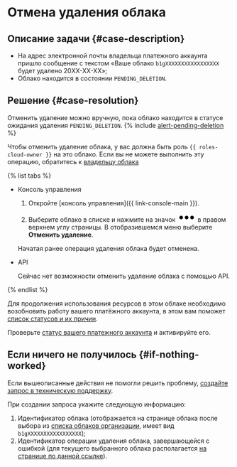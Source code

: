# Отмена удаления облака


## Описание задачи {#case-description}

* На адрес электронной почты владельца платежного аккаунта пришло сообщение с текстом «Ваше облако `b1gXXXXXXXXXXXXXXXXX` будет удалено 20XX-XX-XX»;
* Облако  находится в состоянии `PENDING_DELETION`.

## Решение {#case-resolution}

Отменить удаление можно вручную, пока облако находится в статусе ожидания удаления `PENDING_DELETION`.
{% include [alert-pending-deletion](../../../_includes/resource-manager/alert-pending-deletion.md) %}

Чтобы отменить удаление облака, у вас должна быть роль `{{ roles-cloud-owner }}` на это облако. Если вы не можете выполнить эту операцию, обратитесь к [владельцу облака](../../../resource-manager/concepts/resources-hierarchy.md#owner)

{% list tabs %}

- Консоль управления

  1. Откройте [консоль управления]({{ link-console-main }}).
  
  2. Выберите облако в списке и нажмите на значок ![***](../../../_assets/options.svg) в правом верхнем углу страницы. В отобразившемся меню выберите **Отменить удаление**.

  Начатая ранее операция удаления облака будет отменена.

- API

  Сейчас нет возможности отменить удаление облака с помощью API.

{% endlist %}

Для продолжения использования ресурсов в этом облаке необходимо возобновить работу вашего платёжного аккаунта, в этом вам поможет [список статусов и их причин](../../../billing/concepts/billing-account-statuses.md).

Проверьте [статус вашего платежного аккаунта](https://console.cloud.yandex.ru/billing) и активируйте его.

## Если ничего не получилось {#if-nothing-worked}

Если вышеописанные действия не помогли решить проблему, [создайте запрос в техническую поддержку](https://console.cloud.yandex.ru/support?section=contact).

При создании запроса укажите следующую информацию:

1. Идентификатор облака (отображается на странице облака после выбора из [списка облаков организации](https://org.cloud.yandex.ru/services), имеет вид `b1gXXXXXXXXXXXXXXXXX`);
2. Идентификатор операции удаления облака, завершающейся с ошибкой (для текущего выбранного облака располагается [на странице по данной ссылке](https://console.cloud.yandex.ru/cloud/?section=operations)).
